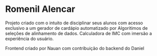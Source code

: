 <h1>Romenil Alencar</h1>

Projeto criado com o intuito de disciplinar seus alunos com acesso exclusivo a um gerador de cardápio automatizado por Algoritimos de seleções de alinhamento de dados.
Calculadora de IMC com imersão a experiência do usuário.

<span>Frontend criado por Nauan com contribuição do backend do Daniel</span>
